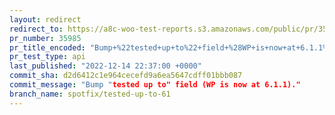 ```yaml
---
layout: redirect
redirect_to: https://a8c-woo-test-reports.s3.amazonaws.com/public/pr/35985/api/index.html
pr_number: 35985
pr_title_encoded: "Bump+%22tested+up+to%22+field+%28WP+is+now+at+6.1.1%29."
pr_test_type: api
last_published: "2022-12-14 22:37:00 +0000"
commit_sha: d2d6412c1e964cecefd9a6ea5647cdff01bbb087
commit_message: "Bump "tested up to" field (WP is now at 6.1.1)."
branch_name: spotfix/tested-up-to-61
---
```

